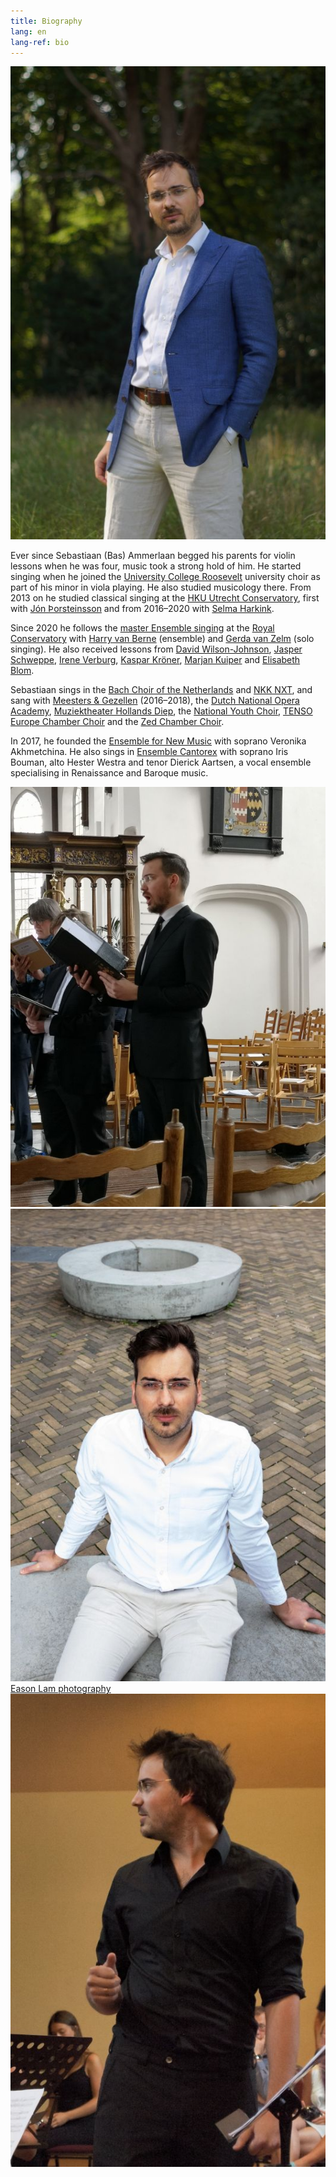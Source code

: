 ```yaml
---
title: Biography
lang: en
lang-ref: bio
---
```


<img src="/images/bio_rechts.jpg" alt="Sebastiaan Ammerlaan" class="fr w-third ml-auto br-100">

Ever since Sebastiaan (Bas) Ammerlaan begged his parents for violin lessons when he was four, music took a strong hold of him. He started singing when he joined the [University College Roosevelt](https://www.ucr.nl) university choir as part of his minor in viola playing. He also studied musicology there. From 2013 on he studied classical singing at the [HKU Utrecht Conservatory](https://www.hku.nl/Home/Education/Bachelors/Conservatorium1.htm), first with [Jón Þorsteinsson](https://www.jonthorsteinsson.com) and from 2016–2020 with [Selma Harkink](http://www.selmaharkink.com). 

Since 2020 he follows the [master Ensemble singing](https://www.koncon.nl/opleidingen/master/vocal/master-ensemblezang) at the [Royal Conservatory](https://www.koncon.nl/) with [Harry van Berne](https://www.jhvb.nl/) (ensemble) and [Gerda van Zelm](https://www.koncon.nl/docenten/gerda-van-zelm) (solo singing). He also received lessons from [David Wilson-Johnson](http://www.davidwilsonjohnson.com/), [Jasper Schweppe](https://www.jasperschweppe.nl/), [Irene Verburg](http://www.ireneverburg.nl), [Kaspar Kröner](http://kasparkroener.weebly.com/), [Marjan Kuiper](http://www.marjankuiper.nl) and [Elisabeth Blom](https://www.musicazelandica.nl/nl/artistieke-leiding).

Sebastiaan sings in the [Bach Choir of the Netherlands](https://beleefklassiek.nl/nl/2/the-bach-choir--orchestra-of-the-netherlands.aspx) and [NKK NXT](https://www.nederlandskamerkoor.nl/talentontwikkeling-participatie/nkk-nxt/), and sang with [Meesters & Gezellen](http://www.tettix.nl/) (2016–2018), the [Dutch National Opera Academy](http://www.opera-academy.nl/), [Muziektheater Hollands Diep](http://muziektheaterhollandsdiep.nl/), the [National Youth Choir](http://www.nationalekoren.nl/), [TENSO Europe Chamber Choir](https://www.tensoeuropechamberchoir.eu/) and the [Zed Chamber Choir](https://www.musicazelandica.nl/nl/chamber-choir). 

In 2017, he founded the [Ensemble for New Music](/ensembles/enm) with soprano Veronika Akhmetchina. He also sings in [Ensemble Cantorex](/ensembles/cantorex) with soprano Iris Bouman, alto Hester Westra and tenor Dierick Aartsen, a vocal ensemble specialising in Renaissance and Baroque music.

<div class="mw9 center ph3-ns mt5">
  <div class="cf ph2-ns">
    <div class="fl w-100 w-third-ns pa2">
      <img src="/images/actiefoto.jpg" alt="Sebastiaan Ammerlaan" class="br3">
    </div>
    <div class="fl w-100 w-third-ns pa2 tr f7">
      <img src="/images/nnknxt_Bas002.jpg" alt="Sebastiaan Ammerlaan" class="br3">
      <a href=https://easonlamstudio.myportfolio.com/>Eason Lam photography</a>
    </div>
    <div class="fl w-100 w-third-ns pa2">
      <img src="/images/WS2016.jpg" alt="Sebastiaan Ammerlaan" class="br3">
    </div>
  </div>
</div>
